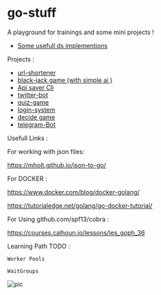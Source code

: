 # go-stuff


A playground for trainings and some mini projects ! 

* [Some usefull ds implementions ](https://github.com/Armingodiz/go-stuff/tree/master/Data-Structures)

Projects : 
* [url-shortener](https://github.com/Armingodiz/URL-Shortener#url-shortener)
* [black-jack game (with simple ai )](https://github.com/Armingodiz/go-stuff/tree/master/miniProjects/BlackJackGame)
* [Api saver Cli](https://github.com/Armingodiz/go-stuff/tree/master/apisaver)
* [twitter-bot](https://github.com/Armingodiz/go-stuff/tree/master/miniProjects/go-twitter-bot)
* [quiz-game](https://github.com/Armingodiz/go-stuff/tree/master/miniProjects/quiz-game-Go)
* [login-system](https://github.com/Armingodiz/go-stuff/tree/master/miniProjects/simple%20login-system)
* [decide game](https://github.com/Armingodiz/go-stuff/tree/master/miniProjects/simple%20WebApp%20to%20practice%20using%20json)
* [telegram-Bot](https://github.com/Armingodiz/go-stuff/edit/master/miniProjects/Telegram-Bot)

Usefull Links : 

For working with json files:

https://mholt.github.io/json-to-go/   

For DOCKER : 

https://www.docker.com/blog/docker-golang/ 


https://tutorialedge.net/golang/go-docker-tutorial/

For Using github.com/spf13/cobra : 

https://courses.calhoun.io/lessons/les_goph_36


Learning Path TODO : 

    Worker Pools 

    WaitGroups



![pic](https://files.virgool.io/upload/users/14114/posts/lqwhva3jm3qh/zvpmsrcjkgug.png)




